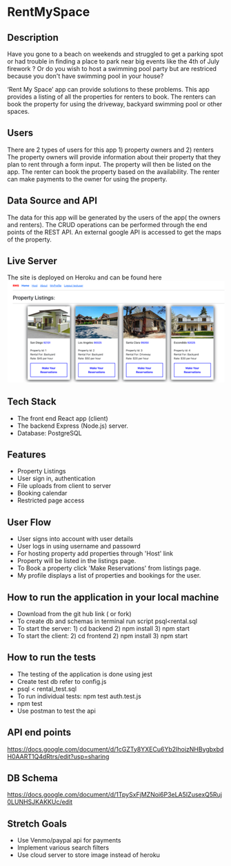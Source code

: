 
# RentMySpace
## Description
Have you gone to a beach on weekends and struggled to get a parking spot or 
had trouble in finding a place to park near big events like the 4th of July firework ? 
Or do you wish to host a swimming pool party but are restriced because you 
don't have swimming pool in your house? 

‘Rent My Space’ app can provide solutions to these problems. This app provides a 
listing of all the properties for renters to book. The renters can book the 
property for using the driveway, backyard swimming pool or other spaces.

## Users 
There are 2 types of users for this app 1) property owners and 2) renters
The property owners will provide information about their property that they 
plan to rent through a form input. The property will then be listed on the app. 
The renter can book the property based on the availability. The renter can  make 
payments to the owner for using the property. 

## Data Source and API
The data for this app will be generated by the users of the app( the owners and
renters). The CRUD operations can be performed through the end points of the REST API. An external google API is accessed to get the maps of the property.

## Live Server
The site is deployed on Heroku and can be found here [<img src="images/rentMySpace.png">](https://rentmyspace.surge.sh/)

## Tech Stack
* The front end React app (client)
* The backend Express (Node.js) server.
* Database: PostgreSQL 

## Features
* Property Listings
* User sign in, authentication
* File uploads from client to server
* Booking calendar
* Restricted page access

## User Flow
* User signs into account with user details
* User logs in using username and passowrd
* For hosting property add properties through 'Host' link
* Property will be listed in the listings page.
* To Book a property click 'Make Reservations' from listings page.
* My profile displays a list of properties and bookings for the user.

## How to run the application in your local machine
* Download from the git hub link ( or fork)
* To create db and schemas in terminal run script psql<rental.sql
* To start the server: 1) cd backend 2) npm install 3) npm start
* To start the client: 2) cd frontend 2) npm install 3) npm start


## How to run the tests
* The testing of the application is done using jest
* Create test db refer to config.js
* psql < rental_test.sql
* To run individual tests:  npm test auth.test.js 
* npm test
* Use postman to test the api

## API end points
https://docs.google.com/document/d/1cGZTy8YXECu6Yb2IhojzNHBygbxbdH0AART1Q4dRtrs/edit?usp=sharing


## DB Schema
https://docs.google.com/document/d/1TpySxFjMZNoi6P3eLA5IZusexQ5Ruj0LUNHSJKAKKUc/edit

## Stretch Goals
* Use Venmo/paypal api for payments
* Implement various search filters
* Use cloud server to store image instead of heroku

